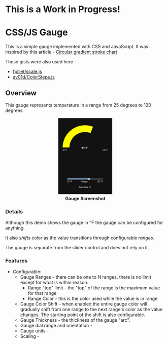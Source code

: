 # **This is a Work in Progress!**

# CSS/JS Gauge

This is a simple gauge implemented with CSS and JavaScript. It was inspired by this article - [Circular gradient stroke chart](https://nerdy.dev/gradient-outline-circular-chart)

These gists were also used here - 
* [fpillet/scale.js](https://gist.github.com/fpillet/993002)
* [av01d/ColorSteps.js](https://gist.github.com/av01d/538b3fffc78fdc273894d173a83c563f1)

## Overview

This gauge represents temperature in a range from 25 degrees to 120 degrees.

<div align="center">
    <figure>
        <img src="./mdimg/sshot-01.png" style="width:40%;border: 2px solid white"; alt="Gauge Screenshot" txt="Gauge Screenshot"/>
        <br>
        <figcaption><strong>Gauge Screenshot</strong></figcaption>
    </figure>
</div>

### Details

Although this demo shows the gauge in °F the gauge can be configured for anything.

It also *shifts* color as the value transitions through configurable *ranges*.

The gauge is separate from the slider control and does not rely on it.

### Features

* Configurable:
  * Gauge Ranges - there can be one to N ranges, there is no limit except for what is within reason.
    * Range "top" limit - the "top" of the range is the maximum value for that range
    * Range Color - this is the color used while the value is in range
  * Gauge Color Shift - when enabled the entire gauge color will gradually shift from one range to the next range's color as the value changes. The starting point of the shift is also configurable.
  * Gauge Thickness - the thickness of the gauge "arc".
  * Gauge dial range and orientation - 
  * Gauge units - 
  * Scaling - 

